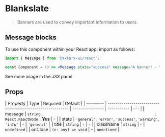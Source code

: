 # Blankslate

> Banners are used to convey important information to users.

## Message blocks

To use this component within your React app, import as follows:

```jsx
import { Message } from '@aksara-ui/react';

const Component = () => <Message state="success" message="A banner! - You've succesfully read it." />;
```

See more usage in the _JSX_ panel

## Props

| Property  | Type                                                       | Required         | Default     |
| --------- | ---------------------------------------------------------- | ---------------- | ----------- | --- |
| message   | `string                                                    | React.ReactNode` | **Yes**     | -   |
| state     | `'general'`, `'error'`, `'success'`, `'warning'`, `'info'` | -                | `'general'` |
| title     | `string`                                                   | -                | -           |
| className | `string`                                                   | -                | `undefined` |
| onClose   | `(e: any) => void`                                         | -                | `undefined` |
